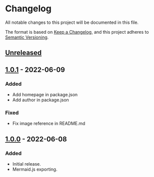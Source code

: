 # Changelog
All notable changes to this project will be documented in this file.

The format is based on [Keep a Changelog](https://keepachangelog.com/en/1.0.0/),
and this project adheres to [Semantic Versioning](https://semver.org/spec/v2.0.0.html).

## [Unreleased]

## [1.0.1] - 2022-06-09
### Added
- Add homepage in package.json
- Add author in package.json

### Fixed
- Fix image reference in README.md

## [1.0.0] - 2022-06-08
### Added
- Initial release.
- Mermaid.js exporting.

[Unreleased]: https://github.com/sankaku-deltalab/ts-dependency-map/compare/1.0.1...HEAD
[1.0.1]: https://github.com/sankaku-deltalab/ts-dependency-map/compare/1.0.0...1.0.1
[1.0.0]: https://github.com/sankaku-deltalab/ts-dependency-map/releases/tag/1.0.0
